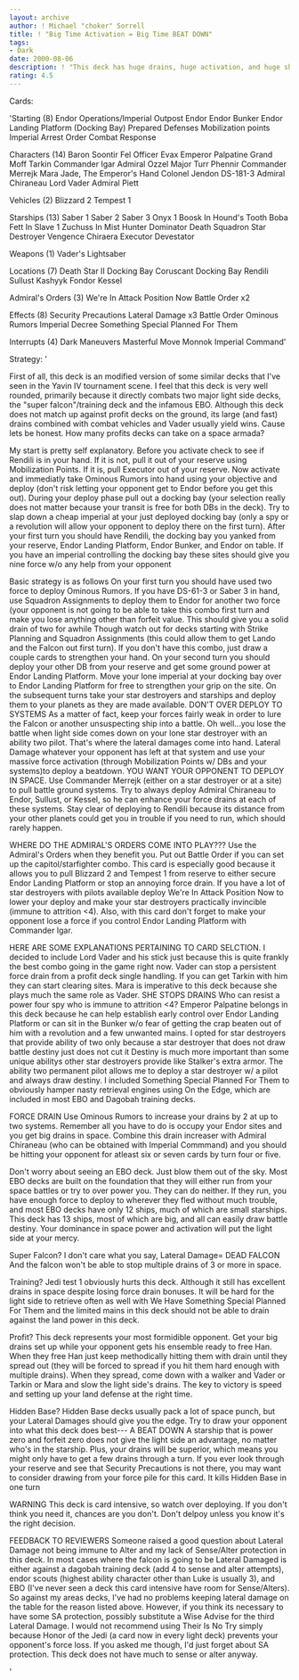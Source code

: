 ```yaml
---
layout: archive
author: ! Michael "choker" Sorrell
title: ! "Big Time Activation = Big Time BEAT DOWN"
tags:
- Dark
date: 2000-08-06
description: ! "This deck has huge drains, huge activation, and huge ships.  Who ever though Endor Operations could ever be abused like this???"
rating: 4.5
---
```

Cards: 

'Starting (8)
Endor Operations/Imperial Outpost
Endor
Endor Bunker
Endor Landing Platform (Docking Bay)
Prepared Defenses
Mobilization points
Imperial Arrest Order
Combat Response

Characters (14)
Baron Soontir Fel
Officer Evax
Emperor Palpatine
Grand Moff Tarkin
Commander Igar
Admiral Ozzel
Major Turr Phennir
Commander Merrejk
Mara Jade, The Emperor's Hand
Colonel Jendon
DS-181-3
Admiral Chiraneau
Lord Vader
Admiral Piett

Vehicles (2)
Blizzard 2
Tempest 1

Starships (13)
Saber 1
Saber 2
Saber 3
Onyx 1
Boosk In Hound's Tooth
Boba Fett In Slave 1
Zuchuss In Mist Hunter
Dominator
Death Squadron Star Destroyer
Vengence
Chiraera
Executor
Devestator

Weapons (1)
Vader's Lightsaber

Locations (7)
Death Star II Docking Bay
Coruscant Docking Bay
Rendili
Sullust
Kashyyk
Fondor
Kessel

Admiral's Orders (3)
We're In Attack Position Now
Battle Order x2

Effects (8)
Security Precautions
Lateral Damage x3
Battle Order
Ominous Rumors
Imperial Decree
Something Special Planned For Them

Interrupts (4)
Dark Maneuvers
Masterful Move
Monnok
Imperial Command'

Strategy: '

First of all, this deck is an modified version of some similar decks that I've seen in the Yavin IV tournament scene.  I feel that this deck is very well rounded, primarily because it directly combats two major light side decks, the "super falcon"/training deck and the infamous EBO.  Although this deck does not match up against profit decks on the ground, its large (and fast) drains combined with combat vehicles and Vader usually yield wins.  Cause lets be honest. How many profits decks can take on a space armada?

My start is pretty self explanatory.  Before you activate check to see if Rendili is in your hand.  If it is not, pull it out of your reserve using Mobilization Points.  If it is, pull Executor out of your reserve.	Now activate and immediatly take Ominous Rumors into hand using your objective and deploy (don't risk letting your opponent get to Endor before you get this out).  During your deploy phase pull out a docking bay (your selection really does not matter because your transit is free for both DBs in the deck).  Try to slap down a cheap imperial at your just deployed docking bay (only a spy or a revolution will allow your opponent to deploy there on the first turn).  After your first turn you should have Rendili, the docking bay you yanked from your reserve, Endor Landing Platform, Endor Bunker, and Endor on table.  If you have an imperial controlling the docking bay these sites should give you nine force w/o any help from your opponent

Basic strategy is as follows On your first turn you should have used two force to deploy Ominous Rumors.  If you have DS-61-3 or Saber 3 in hand, use Squadron Assignments to deploy them to Endor for another two force (your opponent is not going to be able to take this combo first turn and make you lose anything other than forfeit value. This should give you a solid drain of two for awhile  Though watch out for decks starting with Strike Planning and Squadron Assignments (this could allow them to get Lando and the Falcon out first turn).  If you don't have this combo, just draw a couple cards to strengthen your hand.  On your second turn you should deploy your other DB from your reserve and get some ground power at Endor Landing Platform.  Move your lone imperial at your docking bay over to Endor Landing Platform for free to strengthen your grip on the site.  On the subsequent turns take your star destroyers and starships and deploy them to your planets as they are made available.  DON'T OVER DEPLOY TO SYSTEMS  As a matter of fact, keep your forces fairly weak in order to lure the Falcon or another unsuspecting ship into a battle.  Oh well...you lose the battle when light side comes down on your lone star destroyer with an ability two pilot.  That's where the lateral damages come into hand.	Lateral Damage whatever your opponent has left at that system and use your massive force activation (through Mobilization Points w/ DBs and your systems)to deploy a beatdown.	YOU WANT YOUR OPPONENT TO DEPLOY IN SPACE.  Use Commander Merrejk (either on a star destroyer or at a site) to pull battle ground systems.  Try to always deploy Admiral Chiraneau to Endor, Sullust, or Kessel, so he can enhance your force drains at each of these systems.	Stay clear of deploying to Rendili because its distance from your other planets could get you in trouble if you need to run, which should rarely happen.

WHERE DO THE ADMIRAL'S ORDERS COME INTO PLAY???  Use the Admiral's Orders when they benefit you.  Put out Battle Order if you can set up the capitol/starfighter combo.  This card is especially good because it allows you to pull Blizzard 2 and Tempest 1 from reserve to either secure Endor Landing Platform or stop an annoying force drain.  If you have a lot of star destroyers with pilots available deploy We're In Attack Position Now to lower your deploy and make your star destroyers practically invincible (immune to attrition <4).  Also, with this card don't forget to make your opponent lose a force if you control Endor Landing Platform with Commander Igar.

HERE ARE SOME EXPLANATIONS PERTAINING TO CARD SELCTION.  I decided to include Lord Vader and his stick just because this is quite frankly the best combo going in the game right now.  Vader can stop a persistent force drain from a profit deck single handling.  If you can get Tarkin with him they can start clearing sites.  Mara is imperative to this deck because she plays much the same role as Vader.  SHE STOPS DRAINS  Who can resist a power four spy who is immune to attrition <4?  Emperor Palpatine belongs in this deck because he can help establish early control over Endor Landing Platform or can sit in the Bunker w/o fear of getting the crap beaten out of him with a revolution and a few unwanted mains.  I opted for star destroyers that provide ability of two only because a star destroyer that does not draw battle destiny just does not cut it  Destiny is much more important than some unique abilitys other star destroyers provide like Stalker's extra armor.  The ability two permanent pilot allows me to deploy a star destroyer w/ a pilot and always draw destiny.  I included Something Special Planned For Them to obviously hamper nasty retrieval engines using On the Edge, which are included in most EBO and Dagobah training decks.

FORCE DRAIN  Use Ominous Rumors to increase your drains by 2 at up to two systems.  Remember all you have to do is occupy your Endor sites and you get big drains in space.  Combine this drain increaser with Admiral Chiraneau (who can be obtained with Imperial Commmand) and you should be hitting your opponent for atleast six or seven cards by turn four or five.

Don't worry about seeing an EBO deck.	Just blow them out of the sky.	Most EBO decks are built on the foundation that they will either run from your space battles or try to over power you.	They can do neither.  If they run, you have enough force to deploy to wherever they fled without much trouble, and most EBO decks have only 12 ships, much of which are small starships.  This deck has 13 ships, most of which are big, and all can easily draw battle destiny.  Your dominance in space power and activation will put the light side at your mercy.

Super Falcon?  I don't care what you say, Lateral Damage= DEAD FALCON  And the falcon won't be able to stop multiple drains of 3 or more in space.

Training? Jedi test 1 obviously hurts this deck.  Although it still has excellent drains in space despite losing force drain bonuses.  It will be hard for the light side to retrieve often as well with We Have Something Special Planned For Them and the limited mains in this deck should not be able to drain against the land power in this deck.

Profit?  This deck represents your most formidible opponent.  Get your big drains set up while your opponent gets his ensemble ready to free Han.  When they free Han just keep methodically hitting them with drain until they spread out (they will be forced to spread if you hit them hard enough with multiple drains).  When they spread, come down with a walker and Vader or Tarkin or Mara and slow the light side's drains.	The key to victory is speed and setting up your land defense at the right time.

Hidden Base?  Hidden Base decks usually pack a lot of space punch, but your Lateral Damages should give you the edge.  Try to draw your opponent into what this deck does best--- A BEAT DOWN	A starship that is power zero and forfeit zero does not give the light side an advantage, no matter who's in the starship.  Plus, your drains will be superior, which means you might only have to get a few drains through a turn.  If you ever look through your reserve and see that Security Precautions is not there, you may want to consider drawing from your force pile for this card.  It kills Hidden Base in one turn

WARNING  This deck is card intensive, so watch over deploying.  If you don't think you need it, chances are you don't.  Don't delpoy unless you know it's the right decision.

FEEDBACK TO REVIEWERS	Someone raised a good question about Lateral Damage not being immune to Alter and my lack of Sense/Alter protection in this deck.  In most cases where the falcon is going to be Lateral Damaged is either against a dagobah training deck (add 4 to sense and alter attempts), endor scouts (highest ability character other than Luke is usually 3), and EBO (I've never seen a deck this card intensive have room for Sense/Alters).  So against my areas decks, I've had no problems keeping lateral damage on the table for the reason listed above.  However, if you think its necessary to have some SA protection, possibly substitute a Wise Advise for the third Lateral Damage.  I would not recommend using Their Is No Try simply because Honor of the Jedi (a card now in every light deck) prevents your opponent's force loss.  If you asked me though, I'd just forget about SA protection.  This deck does not have much to sense or alter anyway.



'